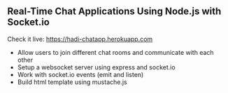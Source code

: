## Real-Time Chat Applications Using Node.js with Socket.io  

Check it live: https://hadi-chatapp.herokuapp.com

- Allow users to join different chat rooms and communicate with each other
- Setup a websocket server using express and socket.io
- Work with socket.io events (emit and listen)
- Build html template using mustache.js
